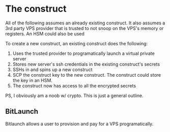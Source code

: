 # The construct

All of the following assumes an already existing construct. It also assumes a 3rd party VPS provider that is trusted to not snoop on the VPS's memory or registers. An HSM could also be used

To create a new construct, an existing construct does the following:
1. Uses the trusted provider to programatically launch a virtual private server
2. Stores new server's ssh credentials in the existing construct's secrets
3. SSHs in and spins up a new construct
4. SCP the construct key to the new construct. The construct could store the key in an HSM.
5. The construct now has access to all the encrypted secrets

PS, I obviously am a noob w/ crypto. This is just a general outline.

## BitLaunch

Bitlaunch allows a user to provision and pay for a VPS programatically.

